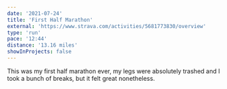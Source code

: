 ```yaml
---
date: '2021-07-24'
title: 'First Half Marathon'
external: 'https://www.strava.com/activities/5681773830/overview'
type: 'run'
pace: '12:44'
distance: '13.16 miles'
showInProjects: false
---
```


This was my first half marathon ever, my legs were absolutely trashed and I took a bunch of breaks, but it felt great nonetheless.
